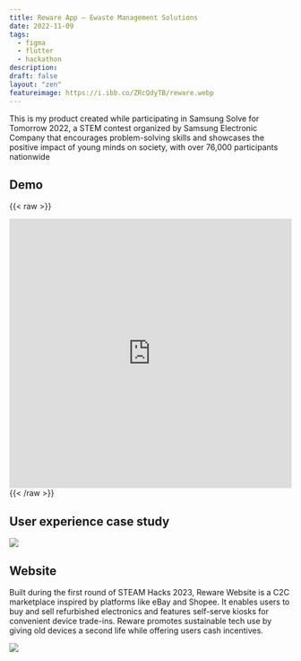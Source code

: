 ```yaml
---
title: Reware App – Ewaste Management Solutions
date: 2022-11-09
tags:
  - figma
  - flutter
  - hackathon
description:
draft: false
layout: "zen"
featureimage: https://i.ibb.co/ZRcQdyTB/reware.webp
---
```


This is my product created while participating in Samsung Solve for Tomorrow 2022, a STEM contest organized by Samsung Electronic Company that encourages problem-solving skills and showcases the positive impact of young minds on society, with over 76,000 participants nationwide

## Demo
{{< raw >}}
  <div>
<iframe width="100%" height="480" src="https://www.youtube.com/embed/3MiNcRix8I0?si=qv5MG6gD4SlTi4Cd&amp;start=334" title="Reware - Ewaste Management Solutions" frameborder="0" allow="accelerometer; autoplay; clipboard-write; encrypted-media; gyroscope; picture-in-picture; web-share" referrerpolicy="strict-origin-when-cross-origin" allowfullscreen></iframe>
  </div>
{{< /raw >}}

## User experience case study
![](https://i.imgur.com/KyH7Cui.jpeg)

## Website
Built during the first round of STEAM Hacks 2023, Reware Website is a C2C marketplace inspired by platforms like eBay and Shopee. It enables users to buy and sell refurbished electronics and features self-serve kiosks for convenient device trade-ins. Reware promotes sustainable tech use by giving old devices a second life while offering users cash incentives.

![](https://i.imgur.com/NsJAegJ.jpeg)